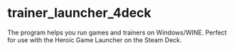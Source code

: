 # trainer_launcher_4deck
The program helps you run games and trainers on Windows/WINE.  Perfect for use with the Heroic Game Launcher on the Steam Deck.

